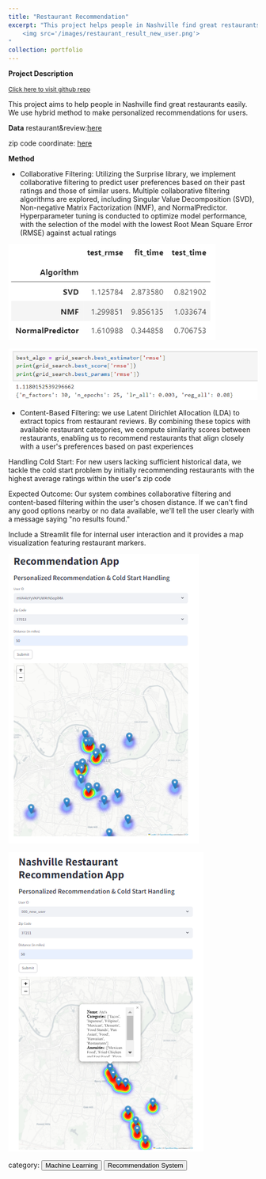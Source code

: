 ```yaml
---
title: "Restaurant Recommendation"
excerpt: "This project helps people in Nashville find great restaurants easily. We use a hybrid method to make personalized recommendations for users, collaborative filtering and content-based filtering. I also handle cold start. <br/>
    <img src='/images/restaurant_result_new_user.png'>
"
collection: portfolio
---
```


**Project Description**
 
<span style="font-size: 12px;">[Click here to visit github repo](https://github.com/deviyantiam/resto_reco)</span>

This project aims to help people in Nashville find great restaurants easily. We use hybrid method to make personalized recommendations for users.

**Data**
restaurant&review:[here](https://www.kaggle.com/datasets/yelp-dataset/yelp-dataset/data)

zip code coordinate: [here](https://www.kaggle.com/datasets/jedwible/uszipcodes-20231227)


**Method**

- Collaborative Filtering:
Utilizing the Surprise library, we implement collaborative filtering to predict user preferences based on their past ratings and those of similar users. Multiple collaborative filtering algorithms are explored, including Singular Value Decomposition (SVD), Non-negative Matrix Factorization (NMF), and NormalPredictor. Hyperparameter tuning is conducted to optimize model performance, with the selection of the model with the lowest Root Mean Square Error (RMSE) against actual ratings

![model result](/images/restaurant_model.png)


![hyperparameter_tuning](/images/restaurant_hypertuning.png)

- Content-Based Filtering:
we use Latent Dirichlet Allocation (LDA) to extract topics from restaurant reviews. By combining these topics with available restaurant categories, we compute similarity scores between restaurants, enabling us to recommend restaurants that align closely with a user's preferences based on past experiences

Handling Cold Start:
For new users lacking sufficient historical data, we tackle the cold start problem by initially recommending restaurants with the highest average ratings within the user's zip code

Expected Outcome:
Our system combines collaborative filtering and content-based filtering within the user's chosen distance.  If we can't find any good options nearby or no data available, we'll tell the user clearly with a message saying "no results found."

Include a Streamlit file for internal user interaction and it provides a map visualization featuring restaurant markers.

![result](/images/restaurant_result.png)

![cold_start](/images/restaurant_result_new_user.png)

category: 
<button onclick="window.location.href='/machine_learning';">Machine Learning</button>
<button onclick="window.location.href='/recommendation_system';">Recommendation System</button>